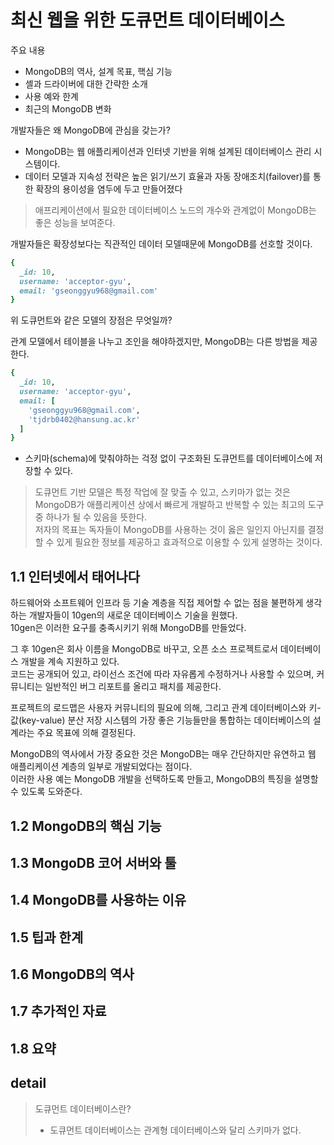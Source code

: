 # 최신 웹을 위한 도큐먼트 데이터베이스

주요 내용
- MongoDB의 역사, 설계 목표, 핵심 기능
- 셸과 드라이버에 대한 간략한 소개
- 사용 예와 한계
- 최근의 MongoDB 변화

개발자들은 왜 MongoDB에 관심을 갖는가?
- MongoDB는 웹 애플리케이션과 인터넷 기반을 위해 설계된 데이터베이스 관리 시스템이다.
- 데이터 모델과 지속성 전략은 높은 읽기/쓰기 효율과 자동 장애조치(failover)를 통한 확장의 용이성을 염두에 두고 만들어졌다

> 애프리케이션에서 필요한 데이터베이스 노드의 개수와 관계없이 MongoDB는 좋은 성능을 보여준다.

개발자들은 확장성보다는 직관적인 데이터 모델때문에 MongoDB를 선호할 것이다.

```ruby
{
  _id: 10,
  username: 'acceptor-gyu',
  email: 'gseonggyu968@gmail.com'
}
```
위 도큐먼트와 같은 모델의 장점은 무엇일까?

관계 모델에서 테이블을 나누고 조인을 해야하겠지만, MongoDB는 다른 방법을 제공한다.
```ruby
{
  _id: 10,
  username: 'acceptor-gyu',
  email: [
    'gseonggyu968@gmail.com',
    'tjdrb0402@hansung.ac.kr'
  ]
}
```
- 스키마(schema)에 맞춰야하는 걱정 없이 구조화된 도큐먼트를 데이터베이스에 저장할 수 있다.

> 도큐먼트 기반 모델은 특정 작업에 잘 맞출 수 있고, 
> 스키마가 없는 것은 MongoDB가 애플리케이션 상에서 빠르게 개발하고 반복할 수 있는 최고의 도구 중 하나가 될 수 있음을 뜻한다.  
> 저자의 목표는 독자들이 MongoDB를 사용하는 것이 옳은 일인지 아닌지를 결정할 수 있게 필요한 정보를 제공하고 효과적으로 이용할 수 있게 설명하는 것이다.

## 1.1 인터넷에서 태어나다
하드웨어와 소프트웨어 인프라 등 기술 계층을 직접 제어할 수 없는 점을 불편하게 생각하는 개발자들이 10gen의 새로운 데이터베이스 기술을 원했다.  
10gen은 이러한 요구를 충족시키기 위해 MongoDB를 만들었다.

그 후 10gen은 회사 이름을 MongoDB로 바꾸고, 오픈 소스 프로젝트로서 데이터베이스 개발을 계속 지원하고 있다.  
코드는 공개되어 있고, 라이선스 조건에 따라 자유롭게 수정하거나 사용할 수 있으며, 커뮤니티는 일반적인 버그 리포트를 올리고 패치를 제공한다.

프로젝트의 로드맵은 사용자 커뮤니티의 필요에 의해, 
그리고 관계 데이터베이스와 키-값(key-value) 분산 저장 시스템의 가장 좋은 기능들만을 통합하는 데이터베이스의 설계라는 주요 목표에 의해 결정된다.

MongoDB의 역사에서 가장 중요한 것은 MongoDB는 매우 간단하지만 유연하고 웹 애플리케이션 계층의 일부로 개발되었다는 점이다.  
이러한 사용 예는 MongoDB 개발을 선택하도록 만들고, MongoDB의 특징을 설명할 수 있도록 도와준다.

## 1.2 MongoDB의 핵심 기능








## 1.3 MongoDB 코어 서버와 툴









## 1.4 MongoDB를 사용하는 이유







## 1.5 팁과 한계





## 1.6 MongoDB의 역사



## 1.7 추가적인 자료




## 1.8 요약



## detail
> 도큐먼트 데이터베이스란?
>   - 도큐먼트 데이터베이스는 관계형 데이터베이스와 달리 스키마가 없다.